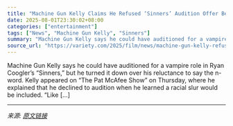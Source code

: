 ```yaml
---
title: "Machine Gun Kelly Claims He Refused ‘Sinners’ Audition Offer Because ‘I Wouldn’t Say’ the N-Word’"
date: 2025-08-01T23:30:02+08:00
categories: ["entertainment"]
tags: ["News", "Machine Gun Kelly", "Sinners"]
summary: "Machine Gun Kelly says he could have auditioned for a vampire role in Ryan Coogler&#8217;s &#8220;Sinners,&#8221; but he turned it down over his reluctance to say the n-word. Kelly appeared on &#8220;"
source_url: "https://variety.com/2025/film/news/machine-gun-kelly-refused-sinners-audition-n-word-1236477106/"
---
```


Machine Gun Kelly says he could have auditioned for a vampire role in Ryan Coogler&#8217;s &#8220;Sinners,&#8221; but he turned it down over his reluctance to say the n-word. Kelly appeared on &#8220;The Pat McAfee Show&#8221; on Thursday, where he explained that he declined to audition when he learned a racial slur would be included. “Like [&#8230;]

---

*来源: [原文链接](https://variety.com/2025/film/news/machine-gun-kelly-refused-sinners-audition-n-word-1236477106/)*
